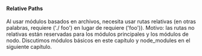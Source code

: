 #### Relative Paths

Al usar módulos basados ​​en archivos, necesita usar rutas relativas (en otras palabras, requiere ('./ foo') en lugar de
requiere ('foo')).
Motivo: las rutas no relativas están reservadas para los módulos principales y los módulos de nodo. 
Discutimos módulos básicos en este
capítulo y node_modules en el siguiente capítulo.